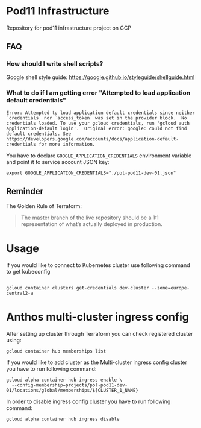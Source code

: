 # Pod11 Infrastructure
Repository for pod11 infrastructure project on GCP

## FAQ

### How should I write shell scripts?

Google shell style guide: https://google.github.io/styleguide/shellguide.html

### What to do if I am getting error "Attempted to load application default credentials"
```
Error: Attempted to load application default credentials since neither `credentials` nor `access_token` was set in the provider block.  No credentials loaded. To use your gcloud credentials, run 'gcloud auth application-default login'.  Original error: google: could not find default credentials. See https://developers.google.com/accounts/docs/application-default-credentials for more information.
```

You have to declare `GOOGLE_APPLICATION_CREDENTIALS` environment variable and point it to service account JSON key:
```
export GOOGLE_APPLICATION_CREDENTIALS="./pol-pod11-dev-01.json"
```

## Reminder

The Golden Rule of Terraform:
> The master branch of the live repository should be a 1:1
> representation of what’s actually deployed in production.


# Usage
If you would like to connect to Kubernetes cluster use following command to get kubeconfig
```

gcloud container clusters get-credentials dev-cluster --zone=europe-central2-a
```

# Anthos multi-cluster ingress config
After setting up cluster through Terraform you can check registered cluster using:
```
gcloud container hub memberships list
```

If you would like to add cluster as the Multi-cluster ingress config cluster you have to run following command:
```
gcloud alpha container hub ingress enable \
  --config-membership=projects/pol-pod11-dev-01/locations/global/memberships/${CLUSTER_1_NAME}
```

In order to disable ingress config cluster you have to run following command:
```
gcloud alpha container hub ingress disable
```